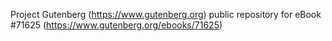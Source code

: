 Project Gutenberg (https://www.gutenberg.org) public repository
for eBook #71625 (https://www.gutenberg.org/ebooks/71625)
